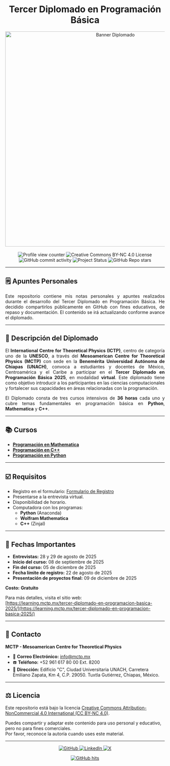 <div align="center">
    <h1>Tercer Diplomado en Programación Básica</h1>
  <img src="Assets/banner.jpg" alt="Banner  Diplomado" width="680"/>  
<br><br>
  
  <img src="https://komarev.com/ghpvc/?username=f0xpl0it&color=E56640&style=plastic" alt="Profile view counter" />
  <img src="https://img.shields.io/badge/License-CC%20BY--NC%204.0-007FFF?style=plastic&logo=creativecommons&logoColor=white" alt="Creative Commons BY-NC 4.0 License" />
  <img alt="GitHub commit activity" src="https://img.shields.io/github/commit-activity/t/f0xpl0it/Tercer-Diplomado-en-Programacion-Basica?style=plastic">
  <img src="https://img.shields.io/badge/Project%20Status-5/100%20-%231572B6.svg?style=plastic&logo=tailwind-css&logoColor=white" alt="Project Status" />
  <img src="https://img.shields.io/github/stars/f0xpl0it" alt="GitHub Repo stars" />
</div>

---
  
<h2>🗒️ Apuntes Personales</h2>
<p style="text-align: justify;">
  Este repositorio contiene mis notas personales y apuntes realizados durante el desarrollo del Tercer Diplomado en Programación Básica. He decidido compartirlos públicamente en GitHub con fines educativos, de repaso y documentación. El contenido se irá actualizando conforme avance el diplomado.
</p>



---

<h2>📘 Descripción del Diplomado </h2>

<p style="text-align: justify;">
El <strong>International Centre for Theoretical Physics (ICTP)</strong>, centro de categoría uno de la <strong>UNESCO</strong>, a través del <strong>Mesoamerican Centre for Theoretical Physics (MCTP)</strong> con sede en la <strong>Benemérita Universidad Autónoma de Chiapas (UNACH)</strong>, convoca a estudiantes y docentes de México, Centroamérica y el Caribe a participar en el <strong>Tercer Diplomado en Programación Básica 2025</strong>, en modalidad <strong>virtual</strong>. Este diplomado tiene como objetivo introducir a los participantes en las ciencias computacionales y fortalecer sus capacidades en áreas relacionadas con la programación.
</p>

<p style="text-align: justify;">
    El Diplomado consta de tres cursos intensivos de <strong>36 horas</strong> cada uno y cubre temas fundamentales en programación básica en <strong>Python</strong>, <strong>Mathematica</strong> y <strong>C++</strong>.
</p>


---

<h2> 📚 Cursos </h2>

- **[Programación en Mathematica](https://github.com/f0xpl0it/Tercer-Diplomado-en-Programacion-Basica/tree/main/Wolfram)**
- **[Programación en C++](https://github.com/f0xpl0it/Tercer-Diplomado-en-Programacion-Basica/tree/main/C%2B%2B)**
- **[Programación en Python](https://github.com/f0xpl0it/Tercer-Diplomado-en-Programacion-Basica/tree/main/Python)**

---

<h2> ☑️ Requisitos </h2>

- Registro en el formulario: [Formulario de Registro](https://mctp.mx/forms/tercer-diplomado-en-programacion-basica-2025/)
- Presentarse a la entrevista virtual.
- Disponibilidad de horario.
- Computadora con los programas:
  - **Python** (Anaconda)
  - **Wolfram Mathematica**
  - **C++** (Zinjal)

---

<h2> 📅 Fechas Importantes </h2>

- **Entrevistas:** 28 y 29 de agosto de 2025
- **Inicio del curso:** 08 de septiembre de 2025
- **Fin del curso:** 05 de diciembre de 2025
- **Fecha límite de registro:** 22 de agosto de 2025
- **Presentación de proyectos final:** 09 de diciembre de 2025

**Costo:** **Gratuito**

Para más detalles, visita el sitio web:  
[https://learning.mctp.mx/tercer-diplomado-en-programacion-basica-2025/](https://learning.mctp.mx/tercer-diplomado-en-programacion-basica-2025/)

---

<h2> 🔗 Contacto </h2>

 **MCTP - Mesoamerican Centre for Theoretical Physics**  
* :email: **Correo Electrónico:** [info@mctp.mx](mailto:info@mctp.mx)  
* :phone: **Teléfono:** +52 961 617 80 00 Ext. 8200  
* :pushpin: **Dirección:** Edificio "C", Ciudad Universitaria UNACH, Carretera Emiliano Zapata, Km 4, C.P. 29050. Tuxtla Gutiérrez, Chiapas, México.

---

<h2> ⚖️ Licencia </h2>

Este repositorio está bajo la licencia [Creative Commons Attribution-NonCommercial 4.0 International (CC BY-NC 4.0)](https://creativecommons.org/licenses/by-nc/4.0/).

Puedes compartir y adaptar este contenido para uso personal y educativo, pero no para fines comerciales.  
Por favor, reconoce la autoría cuando uses este material.

---

<p align="center">
    <a href="https://github.com/f0xpl0it" target="_blank">
        <img alt="GitHub" src="https://img.shields.io/badge/-@f0xpl0it-181717?style=plastic&logo=GitHub&logoColor=white">
    </a>
    <a href="https://www.linkedin.com/in/michael-paucar-rojas-061545129" target="_blank">
        <img alt="LinkedIn" src="https://img.shields.io/badge/-LinkedIn-0077B5?style=plastic&logo=Linkedin&logoColor=white">
    </a>
<a href="https://x.com/f0xpl0it" target="_blank">
  <img alt="X" src="https://img.shields.io/badge/-@f0xpl0it-FFFFFF?logo=x&logoColor=000000&style=plastic" />
</a>
</p>

<p align="center">
    <a href="https://github.com/f0xpl0it/Tercer-Diplomado-en-Programacion-Basica" target="_blank">
        <img alt="GitHub hits" src="https://img.shields.io/github/last-commit/f0xpl0it/Tercer-Diplomado-en-Programaci-n-B-sica-2025?label=profile%20updated&style=plastic">
    </a>
</p>

